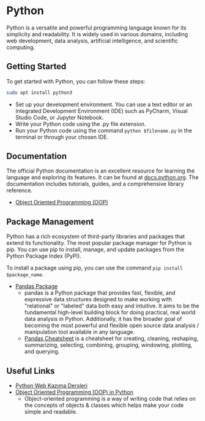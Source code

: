 # Python

Python is a versatile and powerful programming language known for its simplicity and readability. It is widely used in various domains, including web development, data analysis, artificial intelligence, and scientific computing.

## Getting Started

To get started with Python, you can follow these steps:

```BASH
sudo apt install python3
```

- Set up your development environment. You can use a text editor or an Integrated Development Environment (IDE) such as PyCharm, Visual Studio Code, or Jupyter Notebook.
- Write your Python code using the .py file extension.
- Run your Python code using the command `python $filename.py` in the terminal or through your chosen IDE.

## Documentation

The official Python documentation is an excellent resource for learning the language and exploring its features. It can be found at [docs.python.org](https://docs.python.org/). The documentation includes tutorials, guides, and a comprehensive library reference.

- [Object Oriented Programming (OOP)](./oop.md)

## Package Management

Python has a rich ecosystem of third-party libraries and packages that extend its functionality. The most popular package manager for Python is pip. You can use pip to install, manage, and update packages from the Python Package Index (PyPI).

To install a package using pip, you can use the command `pip install $package_name`.

- [Pandas Package](https://github.com/pandas-dev/pandas)
  - pandas is a Python package that provides fast, flexible, and expressive data structures designed to make working with "relational" or "labeled" data both easy and intuitive. It aims to be the fundamental high-level building block for doing practical, real world data analysis in Python. Additionally, it has the broader goal of becoming the most powerful and flexible open source data analysis / manipulation tool available in any language.
  - [Pandas Cheatsheet](https://github.com/pandas-dev/pandas/blob/main/doc/cheatsheet/Pandas_Cheat_Sheet.pdf) is a cheatsheet for creating, cleaning, reshaping, summarizing, selecting, combining, grouping, windowing, plotting, and querying.

## Useful Links

- [Python Web Kazıma Dersleri](https://github.com/urazakgul/python-web-kazima-dersleri)
- [Object Oriented Programming (OOP) in Python](https://www.freecodecamp.org/news/crash-course-object-oriented-programming-in-python/)
  - Object-oriented programming is a way of writing code that relies on the concepts of objects & classes which helps make your code simple and readable.
